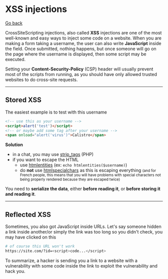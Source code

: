 # XSS injections

[Go back](../../index.md#security)

CrossSiteScripting injections, also called **XSS** injections are one of the most well-known and easy ways to inject some code on a website. When you are making a form taking a username, the user can also write **JavaScript** inside the field. Once submitted, nothing happens, but once someone will go on the page where the username is displayed, then some script may be executed.

Setting your **Content-Security-Policy** (CSP) header will usually prevent most of the scripts from running, as you should have only allowed trusted websites to do cross-site requests.

<hr class="sl">

## Stored XSS

The easiest example is to test with this username

```html
<!-- use this as your username -->
<script>alert('test')</script>
<!-- or maybe add some tag after your username -->
<span onload="alert('virus')">Calistro</span>
```

**Solution**

* in a chat, you may use [strip_tags](https://www.php.net/manual/en/function.strip-tags.php) (PHP)
* if you want to escape the HTML
  * use [htmlentities](https://www.php.net/manual/fr/function.htmlentities.php) (ex: `echo htmlentities($username)`)
  * do **not** use [htmlspecialchars](https://www.php.net/manual/fr/function.htmlspecialchars.php) as this is escaping everything <small>(and for French people, this means that you will have problems with special characters not being properly rendered because they are escaped twice)</small>

You need to **serialize the data**, either **before reading it**, or **before storing it and reading it**.

<hr class="sr">

## Reflected XSS

Sometimes, you also got JavaScript inside URLs. Let's say someone hidden a link inside another/or simply the link was too long so you didn't check, you may have clicked on this

```bash
# of course this URL won't work
https://site.com/?id=<script>code...</script>
```

To summarize, a hacker is sending you a link to a website with a vulnerability with some code inside the link to exploit the vulnerability and hack you.